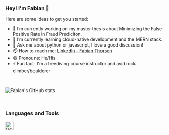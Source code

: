 ### Hey! I'm Fabian 👋

Here are some ideas to get you started:

- 🔭 I’m currently working on my master thesis about Minimizing the False-Positive Rate in Fraud Prediciton.
- 🌱 I’m currently learning cloud-native development and the MERN stack.
- 💬 Ask me about python or javascript, I love a good discussion!
- 📫 How to reach me: [LinkedIn - Fabian Thorsen](https://www.linkedin.com/in/fabian-thorsen-75591b113/)
- 😄 Pronouns: He/His
- ⚡ Fun fact: I'm a freediving course instructor and avid rock climber/boulderer

<br/>

![Fabian's GitHub stats](https://github-readme-stats.vercel.app/api?username=Fabianthorsen&show_icons=true&theme=graywhite)

<br />

### Languages and Tools
<img alight="left" alt="VS Code" width="26px" src="https://upload.wikimedia.org/wikipedia/commons/thumb/9/9a/Visual_Studio_Code_1.35_icon.svg/1024px-Visual_Studio_Code_1.35_icon.svg.png" />
